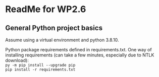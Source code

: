 # ReadMe for WP2.6
## General Python project basics
Assume using a virtual environment and python 3.8.10.

Python package requirements defined in requirements.txt. One way of installing requirements (can take a few minutes, 
especially due to NTLK download): <br />
<code>py -m pip install --upgrade pip</code><br />
<code>pip install -r requirements.txt</code>
